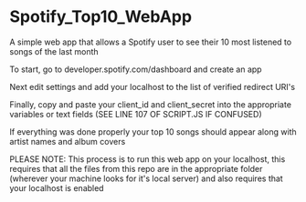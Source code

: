 # Spotify_Top10_WebApp
A simple web app that allows a Spotify user to see their 10 most listened to songs of the last month

To start, go to developer.spotify.com/dashboard and create an app

Next edit settings and add your localhost to the list of verified redirect URI's

Finally, copy and paste your client_id and client_secret into the appropriate variables or text fields
(SEE LINE 107 OF SCRIPT.JS IF CONFUSED)

If everything was done properly your top 10 songs should appear along with artist names and album covers

PLEASE NOTE:  This process is to run this web app on your localhost, this requires that all the files from this repo
              are in the appropriate folder (wherever your machine looks for it's local server) and also requires that
              your localhost is enabled
